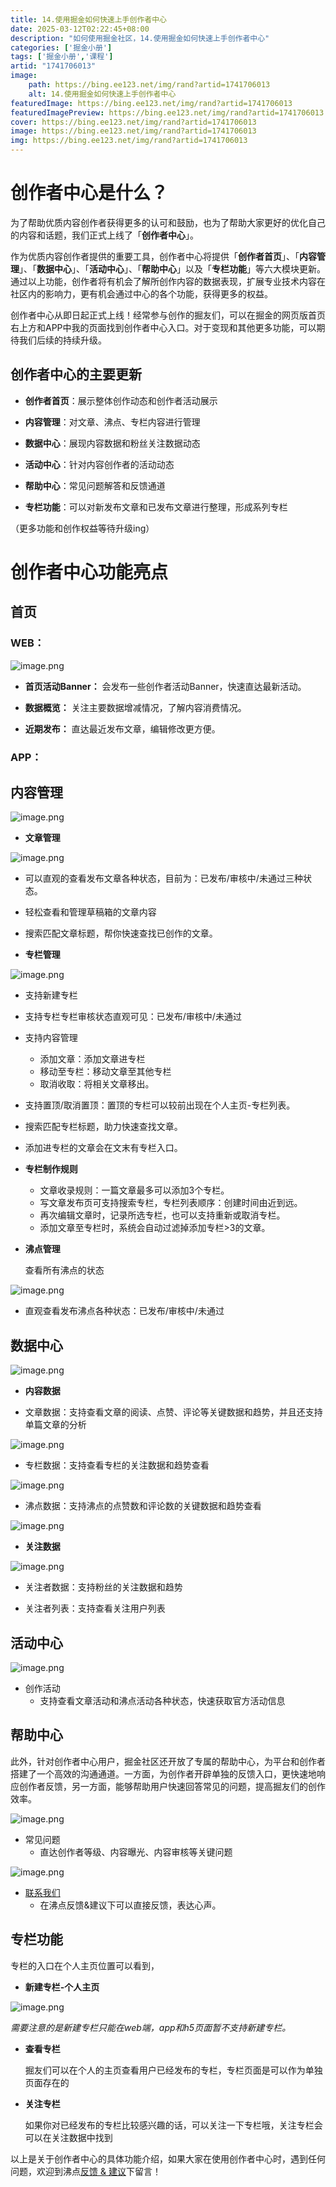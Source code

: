 ```yaml
---
title: 14.使用掘金如何快速上手创作者中心
date: 2025-03-12T02:22:45+08:00
description: "如何使用掘金社区，14.使用掘金如何快速上手创作者中心"
categories: ['掘金小册']
tags: ['掘金小册','课程']
artid: "1741706013"
image:
    path: https://bing.ee123.net/img/rand?artid=1741706013
    alt: 14.使用掘金如何快速上手创作者中心
featuredImage: https://bing.ee123.net/img/rand?artid=1741706013
featuredImagePreview: https://bing.ee123.net/img/rand?artid=1741706013
cover: https://bing.ee123.net/img/rand?artid=1741706013
image: https://bing.ee123.net/img/rand?artid=1741706013
img: https://bing.ee123.net/img/rand?artid=1741706013
---
```




# 创作者中心是什么？

为了帮助优质内容创作者获得更多的认可和鼓励，也为了帮助大家更好的优化自己的内容和话题，我们正式上线了「**创作者中心**」。

作为优质内容创作者提供的重要工具，创作者中心将提供「**创作者首页**」、「**内容管理**」、「**数据中心**」、「**活动中心**」、「**帮助中心**」以及「**专栏功能**」等六大模块更新。通过以上功能，创作者将有机会了解所创作内容的数据表现，扩展专业技术内容在社区内的影响力，更有机会通过中心的各个功能，获得更多的权益。

创作者中心从即日起正式上线！经常参与创作的掘友们，可以在掘金的网页版首页右上方和APP中我的页面找到创作者中心入口。对于变现和其他更多功能，可以期待我们后续的持续升级。

## 创作者中心的主要更新

- **创作者首页**：展示整体创作动态和创作者活动展示

- **内容管理**：对文章、沸点、专栏内容进行管理

- **数据中心**：展现内容数据和粉丝关注数据动态

- **活动中心**：针对内容创作者的活动动态

- **帮助中心**：常见问题解答和反馈通道

- **专栏功能**：可以对新发布文章和已发布文章进行整理，形成系列专栏

（更多功能和创作权益等待升级ing）

# 创作者中心功能亮点

## 首页

### WEB：
![image.png](https://p6-juejin.byteimg.com/tos-cn-i-k3u1fbpfcp/45d93d0879f74224930f162d8802209f~tplv-k3u1fbpfcp-watermark.image)

- **首页活动Banner：** 会发布一些创作者活动Banner，快速直达最新活动。

- **数据概览：** 关注主要数据增减情况，了解内容消费情况。

- **近期发布：** 直达最近发布文章，编辑修改更方便。

### APP：

## 内容管理

![image.png](https://p9-juejin.byteimg.com/tos-cn-i-k3u1fbpfcp/07cd2392d50c4fb19322d6239bcc679b~tplv-k3u1fbpfcp-watermark.image)


- **文章管理**

![image.png](https://p3-juejin.byteimg.com/tos-cn-i-k3u1fbpfcp/ac84c85f4f7b4b3684e9d6642092fc15~tplv-k3u1fbpfcp-watermark.image)

- 可以直观的查看发布文章各种状态，目前为：已发布/审核中/未通过三种状态。

- 轻松查看和管理草稿箱的文章内容

- 搜索匹配文章标题，帮你快速查找已创作的文章。

- **专栏管理**

![image.png](https://p6-juejin.byteimg.com/tos-cn-i-k3u1fbpfcp/e284ed203e5a46538914c2be2e811611~tplv-k3u1fbpfcp-watermark.image)
- 支持新建专栏

- 支持专栏专栏审核状态直观可见：已发布/审核中/未通过

- 支持内容管理
    - 添加文章：添加文章进专栏
    - 移动至专栏：移动文章至其他专栏
    - 取消收取：将相关文章移出。

- 支持置顶/取消置顶：置顶的专栏可以较前出现在个人主页-专栏列表。

- 搜索匹配专栏标题，助力快速查找文章。

- 添加进专栏的文章会在文末有专栏入口。

- **专栏制作规则**  
    - 文章收录规则：一篇文章最多可以添加3个专栏。
    - 写文章发布页可支持搜索专栏，专栏列表顺序：创建时间由近到远。
    - 再次编辑文章时，记录所选专栏，也可以支持重新或取消专栏。
    - 添加文章至专栏时，系统会自动过滤掉添加专栏>3的文章。

- **沸点管理**

  查看所有沸点的状态


![image.png](https://p6-juejin.byteimg.com/tos-cn-i-k3u1fbpfcp/6f6589f55dc94d5c8040f266691775e3~tplv-k3u1fbpfcp-watermark.image)

- 直观查看发布沸点各种状态：已发布/审核中/未通过

## 数据中心

![image.png](https://p1-juejin.byteimg.com/tos-cn-i-k3u1fbpfcp/3e1731771cc34357b2b8419bfb4b50ab~tplv-k3u1fbpfcp-watermark.image)

- **内容数据**						

- 文章数据：支持查看文章的阅读、点赞、评论等关键数据和趋势，并且还支持单篇文章的分析

![image.png](https://p6-juejin.byteimg.com/tos-cn-i-k3u1fbpfcp/087e9d7f447c4fc585e768b631868465~tplv-k3u1fbpfcp-watermark.image)

- 专栏数据：支持查看专栏的关注数据和趋势查看

![image.png](https://p9-juejin.byteimg.com/tos-cn-i-k3u1fbpfcp/9d93e41e0ec64e58a3d343943436aba7~tplv-k3u1fbpfcp-watermark.image)

- 沸点数据：支持沸点的点赞数和评论数的关键数据和趋势查看

![image.png](https://p9-juejin.byteimg.com/tos-cn-i-k3u1fbpfcp/1448deb64f64426793d655fe1b60eb93~tplv-k3u1fbpfcp-watermark.image)

- **关注数据**


![image.png](https://p3-juejin.byteimg.com/tos-cn-i-k3u1fbpfcp/ab91afbbde714e6aac2a99bbfc65e84a~tplv-k3u1fbpfcp-watermark.image)

- 关注者数据：支持粉丝的关注数据和趋势

- 关注者列表：支持查看关注用户列表

## 活动中心


![image.png](https://p6-juejin.byteimg.com/tos-cn-i-k3u1fbpfcp/3415e0a53d7648d7b5df74231ed98a29~tplv-k3u1fbpfcp-watermark.image)

- 创作活动
  - 支持查看文章活动和沸点活动各种状态，快速获取官方活动信息

## 帮助中心

此外，针对创作者中心用户，掘金社区还开放了专属的帮助中心，为平台和创作者搭建了一个高效的沟通通道。一方面，为创作者开辟单独的反馈入口，更快速地响应创作者反馈，另一方面，能够帮助用户快速回答常见的问题，提高掘友们的创作效率。


![image.png](https://p6-juejin.byteimg.com/tos-cn-i-k3u1fbpfcp/f08ce521e0fe49248ce135be5da0dcf0~tplv-k3u1fbpfcp-watermark.image)

- 常见问题
  - 直达创作者等级、内容曝光、内容审核等关键问题

![image.png](https://p6-juejin.byteimg.com/tos-cn-i-k3u1fbpfcp/70d94d395daf4860b8209bec1b2d7680~tplv-k3u1fbpfcp-watermark.image)

- [联系我们](https://juejin.cn/creator/help/question)
  - 在沸点反馈&建议下可以直接反馈，表达心声。

## 专栏功能

专栏的入口在个人主页位置可以看到，

- **新建专栏-个人主页**

![image.png](https://p1-juejin.byteimg.com/tos-cn-i-k3u1fbpfcp/1effd6a327fd4551ad50f50bf2780f4f~tplv-k3u1fbpfcp-watermark.image)

*需要注意的是新建专栏只能在web端，app和h5页面暂不支持新建专栏。*

- **查看专栏**

   掘友们可以在个人的主页查看用户已经发布的专栏，专栏页面是可以作为单独页面存在的

- **关注专栏**

  如果你对已经发布的专栏比较感兴趣的话，可以关注一下专栏哦，关注专栏会可以在关注数据中找到


以上是关于创作者中心的具体功能介绍，如果大家在使用创作者中心时，遇到任何问题，欢迎到沸点[反馈 & 建议](https://juejin.cn/topic/6824710202692993037?sort=newest)下留言！